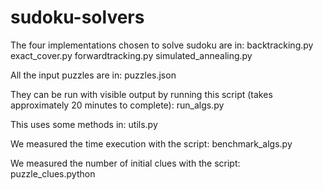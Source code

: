 # sudoku-solvers

The four implementations chosen to solve sudoku are in:
backtracking.py
exact_cover.py
forwardtracking.py
simulated_annealing.py

All the input puzzles are in:
puzzles.json

They can be run with visible output by running this script (takes approximately 20 minutes to complete):
run_algs.py

This uses some methods in:
utils.py

We measured the time execution with the script:
benchmark_algs.py

We measured the number of initial clues with the script:
puzzle_clues.python
